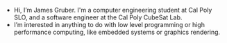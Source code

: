 - Hi, I’m James Gruber. I'm a computer engineering student at Cal Poly SLO, and a software engineer at the Cal Poly CubeSat Lab.
- I’m interested in anything to do with low level programming or high performance computing, like embedded systems or graphics rendering.


<!---
Skiiippp/Skiiippp is a ✨ special ✨ repository because its `README.md` (this file) appears on your GitHub profile.
You can click the Preview link to take a look at your changes.
--->
